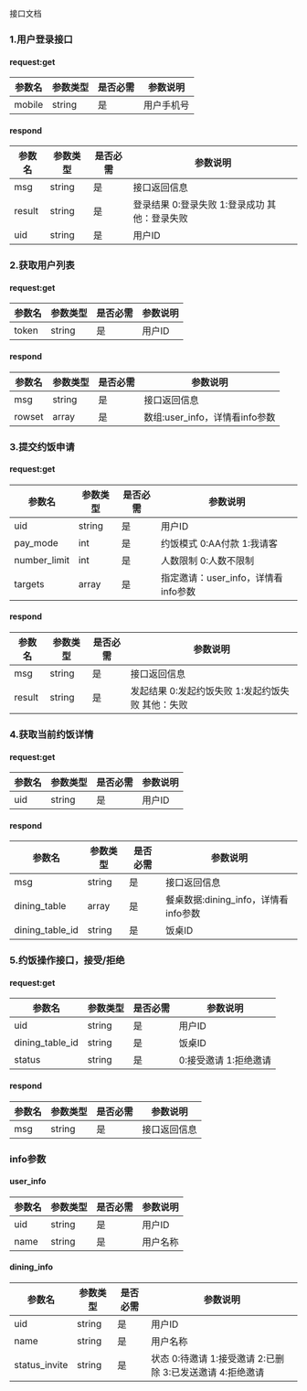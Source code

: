 接口文档
### 1.用户登录接口
#### request:get
| 参数名 | 参数类型 | 是否必需 | 参数说明 |
| ------ | ------ | ------ | ------ |
| mobile | string | 是 | 用户手机号 |

#### respond
| 参数名 | 参数类型 | 是否必需 | 参数说明 |
| ------ | ------ | ------ | ------ |
| msg | string | 是 | 接口返回信息 |
| result | string | 是 | 登录结果 0:登录失败 1:登录成功 其他：登录失败 |
| uid | string | 是 | 用户ID |

### 2.获取用户列表
#### request:get
| 参数名 | 参数类型 | 是否必需 | 参数说明 |
| ------ | ------ | ------ | ------ |
| token | string | 是 | 用户ID |

#### respond
| 参数名 | 参数类型 | 是否必需 | 参数说明 |
| ------ | ------ | ------ | ------ |
| msg | string | 是 | 接口返回信息 |
| rowset | array | 是 | 数组:user_info，详情看info参数 |

### 3.提交约饭申请
#### request:get
| 参数名 | 参数类型 | 是否必需 | 参数说明 |
| ------ | ------ | ------ | ------ |
| uid | string | 是 | 用户ID |
| pay_mode | int | 是 | 约饭模式 0:AA付款 1:我请客 |
| number_limit | int | 是 | 人数限制 0:人数不限制 |
| targets | array | 是 | 指定邀请：user_info，详情看info参数 |

#### respond
| 参数名 | 参数类型 | 是否必需 | 参数说明 |
| ------ | ------ | ------ | ------ |
| msg | string | 是 | 接口返回信息 |
| result | string | 是 | 发起结果 0:发起约饭失败 1:发起约饭失败 其他：失败 |

### 4.获取当前约饭详情
#### request:get
| 参数名 | 参数类型 | 是否必需 | 参数说明 |
| ------ | ------ | ------ | ------ |
| uid | string | 是 | 用户ID |

#### respond
| 参数名 | 参数类型 | 是否必需 | 参数说明 |
| ------ | ------ | ------ | ------ |
| msg | string | 是 | 接口返回信息 |
| dining_table | array | 是 | 餐桌数据:dining_info，详情看info参数 |
| dining_table_id | string | 是 | 饭桌ID |

### 5.约饭操作接口，接受/拒绝
#### request:get
| 参数名 | 参数类型 | 是否必需 | 参数说明 |
| ------ | ------ | ------ | ------ |
| uid | string | 是 | 用户ID |
| dining_table_id | string | 是 | 饭桌ID |
| status | string | 是 | 0:接受邀请 1:拒绝邀请 |

#### respond
| 参数名 | 参数类型 | 是否必需 | 参数说明 |
| ------ | ------ | ------ | ------ |
| msg | string | 是 | 接口返回信息 |

### info参数
#### user_info
| 参数名 | 参数类型 | 是否必需 | 参数说明 |
| ------ | ------ | ------ | ------ |
| uid | string | 是 | 用户ID |
| name | string | 是 | 用户名称 |

#### dining_info
| 参数名 | 参数类型 | 是否必需 | 参数说明 |
| ------ | ------ | ------ | ------ |
| uid | string | 是 | 用户ID |
| name | string | 是 | 用户名称 |
| status_invite | string | 是 | 状态 0:待邀请 1:接受邀请 2:已删除 3:已发送邀请 4:拒绝邀请 |